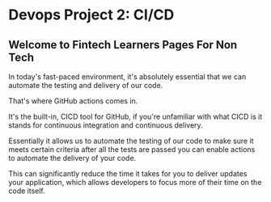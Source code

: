 # Devops Project 2: CI/CD


## Welcome to Fintech Learners Pages For Non Tech

In today's fast-paced environment, it's absolutely essential that we can automate the testing and delivery of our code.

That's where GitHub actions comes in.

It's the built-in,  CICD tool for GitHub, if you're unfamiliar with what CICD is it stands for continuous integration and continuous delivery.

Essentially it allows us to automate the testing of our code to make sure it meets certain criteria after all the tests are passed you can enable actions to automate the delivery of your code.

This can significantly reduce the time it takes for you to deliver updates your application, which allows developers to focus more of their time on the code itself. 



